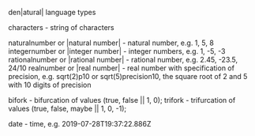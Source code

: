 den|atural| language types


characters - string of characters

naturalnumber or |natural number| - natural number, e.g. 1, 5, 8
integernumber or |integer number| - integer numbers, e.g. 1, -5, -3
rationalnumber or |rational number| - rational number, e.g. 2.45, -23.5, 24/10
realnumber or |real number| - real number with specification of precision,
             e.g. sqrt(2)p10 or sqrt(5)precision10,
             the square root of 2 and 5 with 10 digits of precision

bifork - bifurcation of values (true, false || 1, 0);
trifork - trifurcation of values (true, false, maybe || 1, 0, -1);

date - time, e.g. 2019-07-28T19:37:22.886Z
